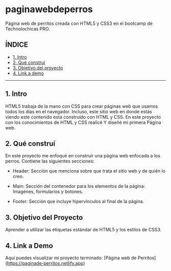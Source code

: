 # paginawebdeperros
Página web de perritos creada con HTML5 y CSS3 en el bootcamp de Technolochicas PRO. 

## **ÍNDICE**

* [1. Intro](#)
* [2. Qué construí](#)
* [3. Objetivo del proyecto](#)
* [4. Link a demo](#)

****

##  1. Intro
HTML5 trabaja de la mano con CSS para crear páginas web que usamos todos los días en el navegador. Incluso, este sitio web en donde estás viendo  este contenido esta construído con HTML y CSS. En este proyecto con los conocimientos de HTML y CSS realicé Y diseñé mi primera Página web.

## 2. Qué construí

En este proyecto me enfoqué en construir una página web enfocada a los perros. Contiene las siguientes secciones:

* Header: Sección que menciona sobre que trata el sitio web y de quién lo creo.

* Main: Sección del contenedor para los elementos de la página: Imagénes, formularios y botones.

* Footer: Sección que incluye hipervínculos al final de la página.

## 3. Objetivo del Proyecto
Aprender a utilizar las etiquetas estándar de HTML5 y los estilos de CSS3.

## 4. Link a Demo
Aquí puedes visualizar mi proyecto terminado: [Página web de Perritos] (https://paginade-perritos.netlify.app)

